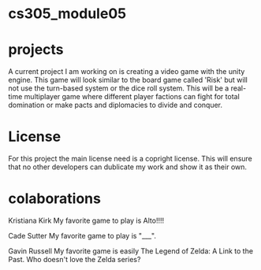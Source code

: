 # cs305_module05

# projects
A current project I am working on is creating a video game with the unity engine. This game will look similar to the board game called 'Risk' but will not use the turn-based system or the dice roll system. This will be a real-time multiplayer game where different player factions can fight for total domination or make pacts and diplomacies to divide and conquer.

# License
For this project the main license need is a copright license. This will ensure that no other developers can dublicate my work and show it as their own.


# colaborations

Kristiana Kirk
My favorite game to play is Alto!!!!

Cade Sutter
My favorite game to play is "___".

Gavin Russell
My favorite game is easily The Legend of Zelda: A Link to the Past. Who doesn't love the Zelda series?

